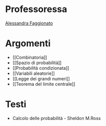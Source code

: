 # Professoressa
[Alessandra Faggionato](https://www1.mat.uniroma1.it/people/faggionato)

# Argomenti
- [[Combinatoria]]
- [[Spazio di probabilità]]
- [[Probabilità condizionata]]
- [[Variabili aleatorie]]
- [[Legge dei grandi numeri]]
- [[Teorema del limite centrale]]

# Testi
- Calcolo delle probabilità - Sheldon M.Ross
